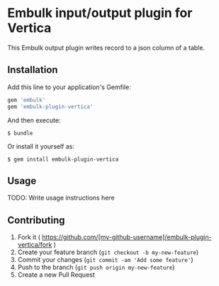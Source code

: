 # Embulk input/output plugin for Vertica

This Embulk output plugin writes record to a json column of a table.

## Installation

Add this line to your application's Gemfile:

```ruby
gem 'embulk'
gem 'embulk-plugin-vertica'
```

And then execute:

    $ bundle

Or install it yourself as:

    $ gem install embulk-plugin-vertica

## Usage

TODO: Write usage instructions here

## Contributing

1. Fork it ( https://github.com/[my-github-username]/embulk-plugin-vertica/fork )
2. Create your feature branch (`git checkout -b my-new-feature`)
3. Commit your changes (`git commit -am 'Add some feature'`)
4. Push to the branch (`git push origin my-new-feature`)
5. Create a new Pull Request
